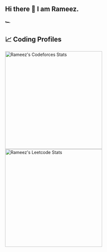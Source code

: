 ## Hi there 👋 I am Rameez.
🏎
<!--
![Rameez's GitHub stats](https://github-readme-stats.vercel.app/api?username=freakin23&show_icons=true&rank_icon=github&theme=transparent)
![Top Langs](https://github-readme-stats.vercel.app/api/top-langs/?username=freakin23&layout=compact)
-->

## 📈 Coding Profiles

<span>
<a href="https://codeforces.com/profile/freakin23">
<img height="316" src="https://codeforces-readme-stats.vercel.app/api/card?username=freakin23&theme=github_dark&force_username=true&border_color=404040" alt="Rameez's Codeforces Stats"/>
</a>
<a href="https://leetcode.com/freakin23">
<img height="316" src="https://leetcard.jacoblin.cool/freakin23?theme=light&font=Ubuntu&cache=14400&ext=contest&sheets=https://gist.githubusercontent.com/freakin23/5e715e284c89cace8f5fa09f7fb930b8/raw/ec0be570f114124b1a2156a660d67baa0ab5639d/leetcode_stats_card.css" alt="Rameez's Leetcode Stats"/>
</a>
</span>

<!--
**freakin23/freakin23** is a ✨ _special_ ✨ repository because its `README.md` (this file) appears on your GitHub profile.

Here are some ideas to get you started:

- 🔭 I’m currently working on ...
- 🌱 I’m currently learning ...
- 👯 I’m looking to collaborate on ...
- 🤔 I’m looking for help with ...
- 💬 Ask me about ...
- 📫 How to reach me: ...
- 😄 Pronouns: ...
- ⚡ Fun fact: ...
-->
